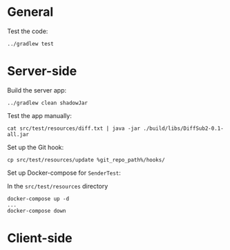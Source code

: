 # General

Test the code:

    ../gradlew test

# Server-side

Build the server app:

    ../gradlew clean shadowJar

Test the app manually:

    cat src/test/resources/diff.txt | java -jar ./build/libs/DiffSub2-0.1-all.jar

Set up the Git hook:

    cp src/test/resources/update %git_repo_path%/hooks/

Set up Docker-compose for `SenderTest`:

In the `src/test/resources` directory

    docker-compose up -d
    ...
    docker-compose down

# Client-side

